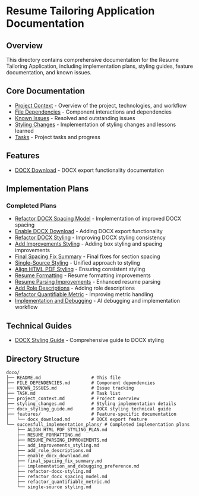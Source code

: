 # Resume Tailoring Application Documentation

## Overview
This directory contains comprehensive documentation for the Resume Tailoring Application, including implementation plans, styling guides, feature documentation, and known issues.

## Core Documentation

- [Project Context](project_context.md) - Overview of the project, technologies, and workflow
- [File Dependencies](FILE_DEPENDENCIES.md) - Component interactions and dependencies
- [Known Issues](KNOWN_ISSUES.md) - Resolved and outstanding issues
- [Styling Changes](styling_changes.md) - Implementation of styling changes and lessons learned
- [Tasks](TASK.md) - Project tasks and progress

## Features

- [DOCX Download](features/docx_download.md) - DOCX export functionality documentation

## Implementation Plans

### Completed Plans

- [Refactor DOCX Spacing Model](succesfull_implementation_plans/refactor_docx_spacing_model.md) - Implementation of improved DOCX spacing
- [Enable DOCX Download](succesfull_implementation_plans/enable_docx_download.md) - Adding DOCX export functionality
- [Refactor DOCX Styling](succesfull_implementation_plans/refactor-docx-styling.md) - Improving DOCX styling consistency
- [Add Improvements Styling](succesfull_implementation_plans/add_improvements_styling.md) - Adding box styling and spacing improvements
- [Final Spacing Fix Summary](succesfull_implementation_plans/final_spacing_fix_summary.md) - Final fixes for section spacing
- [Single-Source Styling](succesfull_implementation_plans/single-source%20styling.md) - Unified approach to styling
- [Align HTML PDF Styling](succesfull_implementation_plans/ALIGN_HTML_PDF_STYLING_PLAN.md) - Ensuring consistent styling
- [Resume Formatting](succesfull_implementation_plans/RESUME_FORMATTING.md) - Resume formatting improvements
- [Resume Parsing Improvements](succesfull_implementation_plans/RESUME_PARSING_IMPROVEMENTS.md) - Enhanced resume parsing
- [Add Role Descriptions](succesfull_implementation_plans/add_role_descriptions.md) - Adding role descriptions
- [Refactor Quantifiable Metric](succesfull_implementation_plans/refactor_quantifiable_metric.md) - Improving metric handling
- [Implementation and Debugging](succesfull_implementation_plans/implementation_and_debugging_preference.md) - AI debugging and implementation workflow

## Technical Guides

- [DOCX Styling Guide](docx_styling_guide.md) - Comprehensive guide to DOCX styling

## Directory Structure

```
doco/
├── README.md                   # This file
├── FILE_DEPENDENCIES.md        # Component dependencies
├── KNOWN_ISSUES.md             # Issue tracking
├── TASK.md                     # Task list
├── project_context.md          # Project overview
├── styling_changes.md          # Styling implementation details
├── docx_styling_guide.md       # DOCX styling technical guide
├── features/                   # Feature-specific documentation
│   └── docx_download.md        # DOCX export feature
└── succesfull_implementation_plans/ # Completed implementation plans
    ├── ALIGN_HTML_PDF_STYLING_PLAN.md
    ├── RESUME_FORMATTING.md
    ├── RESUME_PARSING_IMPROVEMENTS.md
    ├── add_improvements_styling.md
    ├── add_role_descriptions.md
    ├── enable_docx_download.md
    ├── final_spacing_fix_summary.md
    ├── implementation_and_debugging_preference.md
    ├── refactor-docx-styling.md
    ├── refactor_docx_spacing_model.md
    ├── refactor_quantifiable_metric.md
    └── single-source styling.md
``` 